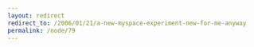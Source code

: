 ```yaml
---
layout: redirect
redirect_to: /2006/01/21/a-new-myspace-experiment-new-for-me-anyway
permalink: /node/79
---
```

